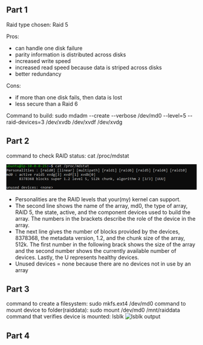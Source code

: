 ## Part 1

Raid type chosen: Raid 5

Pros:
  - can handle one disk failure
  - parity information is distributed across disks
  - increased write speed
  - increased read speed because data is striped across disks
  - better redundancy

Cons:
  - if more than one disk fails, then data is lost
  - less secure than a Raid 6

Command to build: sudo mdadm --create --verbose /dev/md0 --level=5 --raid-devices=3 /dev/xvdb /dev/xvdf /dev/xvdg

## Part 2

command to check RAID status: cat /proc/mdstat

![raid status](images/raidpart2.png)

  - Personalities are the RAID levels that your(my) kernel can support.
  - The second line shows the name of the array, md0, the type of array, RAID 5, the state, active, and the 
    component devices used to build the array. The numbers in the brackets describe the role of the device in 
    the array.
  - The next line gives the number of blocks provided by the devices, 8378368, the metadata version, 1.2, and 
    the chunk size of the array, 512k. The first number in the following brack shows the size of the array and
    the second number shows the currently available number of devices. Lastly, the U represents healthy devices.
  - Unused devices = none because there are no devices not in use by an array

## Part 3

command to create a filesystem: sudo mkfs.ext4 /dev/md0
command to mount device to folder(raiddata): sudo mount /dev/md0 /mnt/raiddata
command that verifies device is mounted: lsblk
![lsblk output](mountraid.png)

## Part 4

